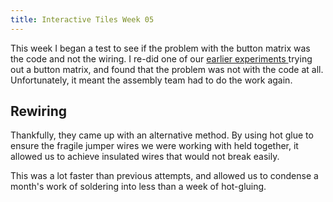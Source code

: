 ```yaml
---
title: Interactive Tiles Week 05
---
```


This week I began a test to see if the problem with the button matrix was the code and not the wiring. I re-did one of our [earlier experiments ](/experiments/interactivetiles-02) trying out a button matrix, and found that the problem was not with the code at all. Unfortunately, it meant the assembly team had to do the work again.

## Rewiring

Thankfully, they came up with an alternative method. By using hot glue to ensure the fragile jumper wires we were working with held together, it allowed us to achieve insulated wires that would not break easily. 

This was a lot faster than previous attempts, and allowed us to condense a month's work of soldering into less than a week of hot-gluing.